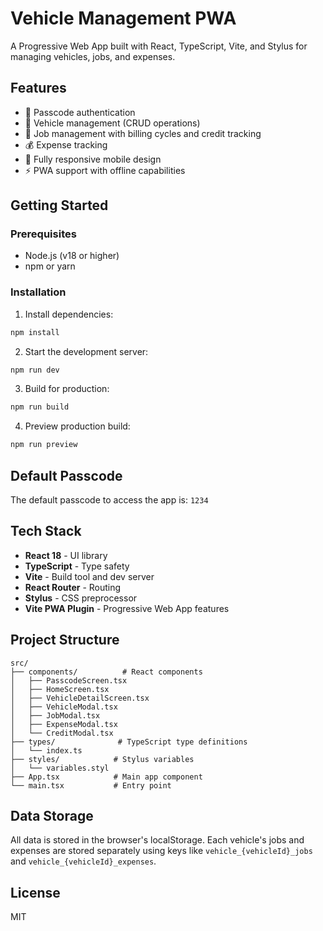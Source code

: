 # Vehicle Management PWA

A Progressive Web App built with React, TypeScript, Vite, and Stylus for managing vehicles, jobs, and expenses.

## Features

- 🔐 Passcode authentication
- 🚗 Vehicle management (CRUD operations)
- 💼 Job management with billing cycles and credit tracking
- 💰 Expense tracking
- 📱 Fully responsive mobile design
- ⚡ PWA support with offline capabilities

## Getting Started

### Prerequisites

- Node.js (v18 or higher)
- npm or yarn

### Installation

1. Install dependencies:
```bash
npm install
```

2. Start the development server:
```bash
npm run dev
```

3. Build for production:
```bash
npm run build
```

4. Preview production build:
```bash
npm run preview
```

## Default Passcode

The default passcode to access the app is: `1234`

## Tech Stack

- **React 18** - UI library
- **TypeScript** - Type safety
- **Vite** - Build tool and dev server
- **React Router** - Routing
- **Stylus** - CSS preprocessor
- **Vite PWA Plugin** - Progressive Web App features

## Project Structure

```
src/
├── components/          # React components
│   ├── PasscodeScreen.tsx
│   ├── HomeScreen.tsx
│   ├── VehicleDetailScreen.tsx
│   ├── VehicleModal.tsx
│   ├── JobModal.tsx
│   ├── ExpenseModal.tsx
│   └── CreditModal.tsx
├── types/              # TypeScript type definitions
│   └── index.ts
├── styles/            # Stylus variables
│   └── variables.styl
├── App.tsx            # Main app component
└── main.tsx           # Entry point
```

## Data Storage

All data is stored in the browser's localStorage. Each vehicle's jobs and expenses are stored separately using keys like `vehicle_{vehicleId}_jobs` and `vehicle_{vehicleId}_expenses`.

## License

MIT

